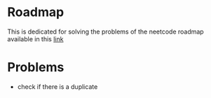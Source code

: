 # Roadmap

This is dedicated for solving the problems of the neetcode roadmap available in this [link](https://neetcode.io/problems/duplicate-integer?list=neetcode150)

# Problems

- check if there is a duplicate